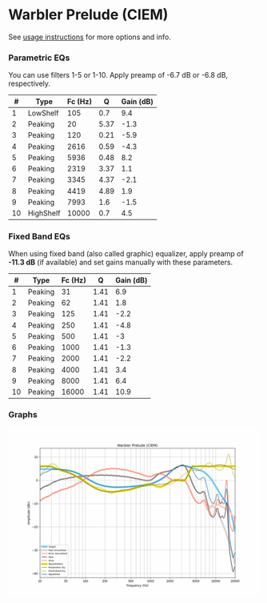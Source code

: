# Warbler Prelude (CIEM)
See [usage instructions](https://github.com/jaakkopasanen/AutoEq#usage) for more options and info.

### Parametric EQs
You can use filters 1-5 or 1-10. Apply preamp of -6.7 dB or -6.8 dB, respectively.

|   # | Type      |   Fc (Hz) |    Q |   Gain (dB) |
|-----|-----------|-----------|------|-------------|
|   1 | LowShelf  |       105 | 0.7  |         9.4 |
|   2 | Peaking   |        20 | 5.37 |        -1.3 |
|   3 | Peaking   |       120 | 0.21 |        -5.9 |
|   4 | Peaking   |      2616 | 0.59 |        -4.3 |
|   5 | Peaking   |      5936 | 0.48 |         8.2 |
|   6 | Peaking   |      2319 | 3.37 |         1.1 |
|   7 | Peaking   |      3345 | 4.37 |        -2.1 |
|   8 | Peaking   |      4419 | 4.89 |         1.9 |
|   9 | Peaking   |      7993 | 1.6  |        -1.5 |
|  10 | HighShelf |     10000 | 0.7  |         4.5 |

### Fixed Band EQs
When using fixed band (also called graphic) equalizer, apply preamp of **-11.3 dB** (if available) and set gains manually with these parameters.

|   # | Type    |   Fc (Hz) |    Q |   Gain (dB) |
|-----|---------|-----------|------|-------------|
|   1 | Peaking |        31 | 1.41 |         6.9 |
|   2 | Peaking |        62 | 1.41 |         1.8 |
|   3 | Peaking |       125 | 1.41 |        -2.2 |
|   4 | Peaking |       250 | 1.41 |        -4.8 |
|   5 | Peaking |       500 | 1.41 |        -3   |
|   6 | Peaking |      1000 | 1.41 |        -1.3 |
|   7 | Peaking |      2000 | 1.41 |        -2.2 |
|   8 | Peaking |      4000 | 1.41 |         3.4 |
|   9 | Peaking |      8000 | 1.41 |         6.4 |
|  10 | Peaking |     16000 | 1.41 |        10.9 |

### Graphs
![](./Warbler%20Prelude%20(CIEM).png)
